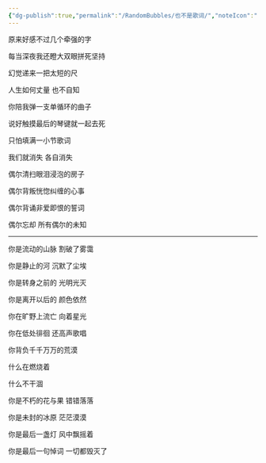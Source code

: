 ```yaml
---
{"dg-publish":true,"permalink":"/RandomBubbles/也不是歌词/","noteIcon":""}
---
```


原来好感不过几个牵强的字

每当深夜我还瞪大双眼拼死坚持

幻觉递来一把太短的尺

人生如何丈量 也不自知

你陪我弹一支单循环的曲子

说好触摸最后的琴键就一起去死

只怕填满一小节歌词

我们就消失 各自消失

偶尔清扫眼泪浸泡的房子

偶尔背叛恍惚纠缠的心事

偶尔背诵非爱即恨的誓词

偶尔忘却 所有偶尔的未知

----
你是流动的山脉 割破了雾霭

你是静止的河 沉默了尘埃

你是转身之前的 光明光灭

你是离开以后的 颜色依然

你在旷野上流亡 向着星光

你在低处徘徊 还高声歌唱

你背负千千万万的荒漠

什么在燃烧着

什么不干涸

你是不朽的花与果 错错落落

你是未封的冰原 茫茫漠漠

你是最后一盏灯 风中飘摇着

你是最后一句悼词 一切都毁灭了